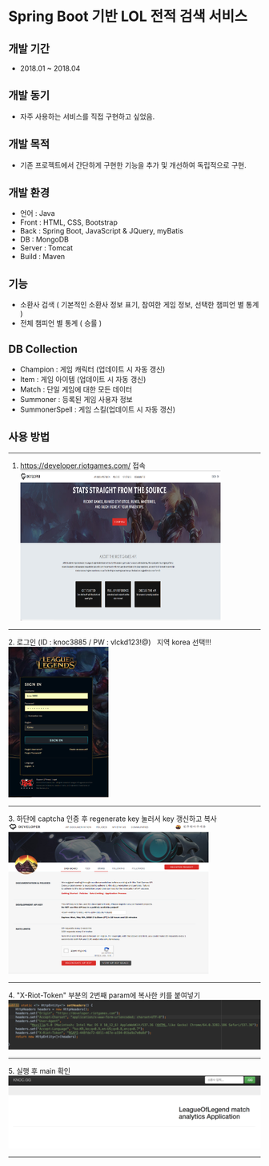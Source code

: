 
# Spring Boot 기반 LOL 전적 검색 서비스

## 개발 기간
* 2018.01 ~ 2018.04

## 개발 동기
* 자주 사용하는 서비스를 직접 구현하고 싶었음.

## 개발 목적
* 기존 프로젝트에서 간단하게 구현한 기능을 추가 및 개선하여 독립적으로 구현.

## 개발 환경
* 언어 : Java
* Front : HTML, CSS, Bootstrap
* Back : Spring Boot, JavaScript & JQuery, myBatis
* DB : MongoDB
* Server : Tomcat
* Build : Maven
## 기능
* 소환사 검색 ( 기본적인 소환사 정보 표기, 참여한 게임 정보, 선택한 챔피언 별 통계 )
* 전체 챔피언 별 통계 ( 승률 ) 
## DB Collection
* Champion : 게임 캐릭터 (업데이트 시 자동 갱신)
* Item : 게임 아이템 (업데이트 시 자동 갱신)
* Match : 단일 게임에 대한 모든 데이터
* Summoner : 등록된 게임 사용자 정보
* SummonerSpell : 게임 스킬(업데이트 시 자동 갱신)

## 사용 방법
<hr/>

1. https://developer.riotgames.com/ 접속
<img src = "./img/developer 메인.png" width="400" height="300"></img>
<hr/>
2. 로그인 (ID : knoc3885 / PW : vlckd123!@)   지역 korea 선택!!!
<img src = "./img/로그인.png" width="200" height="300"></img>
<hr/>
3. 하단에 captcha 인증 후 regenerate key 눌러서 key 갱신하고 복사
<img src = "./img/갱신.png" width="400" height="300"></img>
<hr/>
4. "X-Riot-Token" 부분의 2번째 param에 복사한 키를 붙여넣기
<img src = "./img/setHeaders.png" ></img>
<hr/>
5. 실행 후 main 확인
<img src = "./img/메인.png" ></img>
<hr/>








